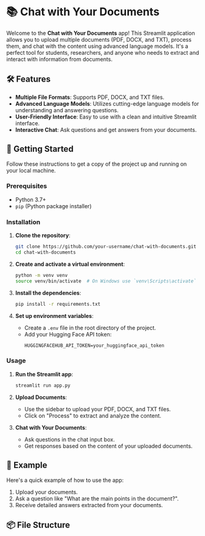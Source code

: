 # 📚 Chat with Your Documents

Welcome to the **Chat with Your Documents** app! This Streamlit application allows you to upload multiple documents (PDF, DOCX, and TXT), process them, and chat with the content using advanced language models. It's a perfect tool for students, researchers, and anyone who needs to extract and interact with information from documents.

## 🛠 Features

- **Multiple File Formats**: Supports PDF, DOCX, and TXT files.
- **Advanced Language Models**: Utilizes cutting-edge language models for understanding and answering questions.
- **User-Friendly Interface**: Easy to use with a clean and intuitive Streamlit interface.
- **Interactive Chat**: Ask questions and get answers from your documents.

## 🚀 Getting Started

Follow these instructions to get a copy of the project up and running on your local machine.

### Prerequisites

- Python 3.7+
- `pip` (Python package installer)

### Installation

1. **Clone the repository**:
    ```sh
    git clone https://github.com/your-username/chat-with-documents.git
    cd chat-with-documents
    ```

2. **Create and activate a virtual environment**:
    ```sh
    python -m venv venv
    source venv/bin/activate  # On Windows use `venv\Scripts\activate`
    ```

3. **Install the dependencies**:
    ```sh
    pip install -r requirements.txt
    ```

4. **Set up environment variables**:
    - Create a `.env` file in the root directory of the project.
    - Add your Hugging Face API token:
        ```env
        HUGGINGFACEHUB_API_TOKEN=your_huggingface_api_token
        ```

### Usage

1. **Run the Streamlit app**:
    ```sh
    streamlit run app.py
    ```

2. **Upload Documents**:
    - Use the sidebar to upload your PDF, DOCX, and TXT files.
    - Click on "Process" to extract and analyze the content.

3. **Chat with Your Documents**:
    - Ask questions in the chat input box.
    - Get responses based on the content of your uploaded documents.

## 📝 Example

Here's a quick example of how to use the app:

1. Upload your documents.
2. Ask a question like "What are the main points in the document?".
3. Receive detailed answers extracted from your documents.

## 📦 File Structure

